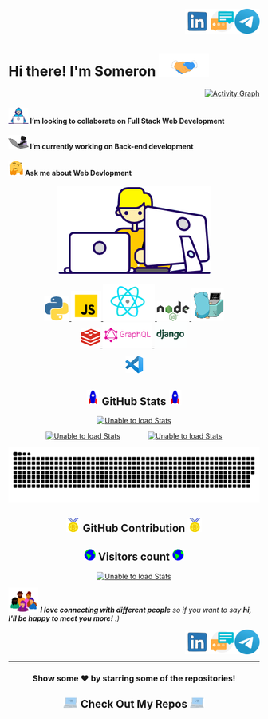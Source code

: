 <!--
    Title: Welcome Page of Somerongit
    Author: Someron Bakuli 
-->


<p align="right">
<a href="https://linkedin.com/in/someronbakuli/" target="blank"><img align="center" src="https://raw.githubusercontent.com/somerongit/somerongit/main/img/LINKEDIN.gif" alt="LinkesIn Profile" height="50" width="50" /></a><a href="mailto:someron.bakuli05@gmail.com" target="blank"><img align="center" src="https://raw.githubusercontent.com/somerongit/somerongit/main/img/maill.gif" alt="Direct Mail" height="50" width="50" /></a><a href="https://t.me/SBakuli" target="blank"><img align="center" src="https://raw.githubusercontent.com/somerongit/somerongit/main/img/telegram.gif" alt="Telegram" height="50" width="50" /></a>
</p>


<p align="left">
<h1>Hi there! I'm Someron <a href="https://gist.github.com/somerongit"><img src="https://raw.githubusercontent.com/somerongit/somerongit/main/img/Handshake.gif" width="100"></a>
</h1>
</p>
<div align="right">

  

  [![Activity Graph](https://activity-graph.herokuapp.com/graph?username=somerongit&bg_color=fffff&color=708090&line=24292e&point=24292e&area=true&hide_border=true) ](https://gist.github.com/somerongit)

    

<!--

<a href="https://gist.github.com/somerongit"><img src="https://readme-typing-svg.herokuapp.com/?lines=Show+some+❤️!"></a>

Counter link: https://bit.ly/3gwSTxi

![trophy](https://github-profile-trophy.vercel.app/?username=somerongit&rank=B,C,AA,S)

-->

</div>


#### <a href="https://gist.github.com/somerongit"><img alt="Unable to load GIF" src="https://raw.githubusercontent.com/somerongit/somerongit/main/img/1Developer.gif" width="40px"></a>  I’m looking to collaborate on Full Stack Web Development
#### <a href="https://gist.github.com/somerongit"><img alt="Unable to load GIF" src="https://raw.githubusercontent.com/somerongit/somerongit/main/img/1cat.gif" width="40px"></a> I’m currently working on Back-end development
#### <a href="https://gist.github.com/somerongit"><img alt="Unable to load GIF" src="https://raw.githubusercontent.com/somerongit/somerongit/main/img/1QuestionFace.gif" width="30vw" /></a> Ask me about Web Devlopment

<div align="center">
  

<div align="center">
  
  <p align="center">
  <a href="https://gist.github.com/somerongit"><img alt="Unable to load GIF" src="https://raw.githubusercontent.com/somerongit/somerongit/main/img/Designer.gif"></a>
</p>


[ <img height="50" title="Python"       alt="Python.gif"    src="https://raw.githubusercontent.com/somerongit/somerongit/main/img/py.gif"              /> ](https://www.python.org/)[ <img height="60" title="JavaScript"    alt="JavaScript.gif" src="https://raw.githubusercontent.com/somerongit/somerongit/main/img/js.svg"          /> ](https://www.javascript.com/)[ <img height="75" title="React" alt="React.gif" src="https://raw.githubusercontent.com/somerongit/somerongit/main/img/React.gif"            /> ](https://reactjs.org/)[ <img height="40" title="NodeJs"       alt="NodeJs.gif"       src="https://raw.githubusercontent.com/somerongit/somerongit/main/img/nodejs.png"    /> ](https://nodejs.dev/)[ <img height="65" title="Golang" alt="Golang.gif" src="https://raw.githubusercontent.com/somerongit/somerongit/main/img/go.gif"            /> ](https://go.dev/)  
[ <img height="40" title="Redis" alt="Redis.gif" src="https://raw.githubusercontent.com/somerongit/somerongit/main/img/redis.png"            /> ](https://redis.io/)
[ <img height="50" title="GraphQl"    alt="GraphQl.gif"    src="https://raw.githubusercontent.com/somerongit/somerongit/main/img/garphql.png"/> ](https://www.graphql.org/)[ <img height="50" title="Django"    alt="Django.gif"    src="https://raw.githubusercontent.com/somerongit/somerongit/main/img/django.gif"/> ](https://www.djangoproject.com/)
<!-- [<img width="40px" title="Python"       alt="Python.gif"    src="https://raw.githubusercontent.com/somerongit/somerongit/main/img/py.gif" />](https://www.python.org/) -->
[<img width="35px" title="VS Code"       alt="VS_Code.gif"     src="https://raw.githubusercontent.com/somerongit/somerongit/main/img/vsCode.png" />](https://code.visualstudio.com/)
    
## <a href="https://gist.github.com/somerongit"><img alt="Unable to load GIF" src="https://raw.githubusercontent.com/somerongit/somerongit/main/img/Rocket.gif" width="25"></a> GitHub Stats <a href="https://gist.github.com/somerongit"><img alt="Unable to load GIF" src="https://raw.githubusercontent.com/somerongit/somerongit/main/img/Rocket.gif" width="25"></a>

<p align="center">
  <a href="https://gist.github.com/somerongit"><img alt="Unable to load Stats" src="https://github-readme-streak-stats.herokuapp.com/?user=somerongit"></a>
</p>
</div>
    

    
<p >
<a href="https://gist.github.com/somerongit"><img alt="Unable to load Stats" src="https://github-readme-stats.vercel.app/api/top-langs/?username=somerongit&hide=jupyter%20notebook,html,css,scss&layout=compact&langs_count=5&border_color=fff" ></a>&nbsp; &nbsp; &nbsp; &nbsp; &nbsp; &nbsp; &nbsp; 
<a href="https://gist.github.com/somerongit"><img alt="Unable to load Stats" src="https://github-readme-stats.vercel.app/api?username=somerongit&count_private=true&show_icons=true&border_color=fff" width="46%"></a>
</p>
</div>

<div align="center">
<a href="https://gist.github.com/somerongit"><img  alt="Unable to load Game"  src="https://raw.githubusercontent.com/somerongit/somerongit/main/img/github-contribution-somerongit-grid-snake.svg" /></a>
</div>




<div align="center">
  
## <a href="https://gist.github.com/somerongit"><img alt="Unable to load Stats" src="https://raw.githubusercontent.com/somerongit/somerongit/main/img/Medal.gif" width="28"></a> GitHub Contribution <a href="https://gist.github.com/somerongit"><img alt="Unable to load Stats" src="https://raw.githubusercontent.com/somerongit/somerongit/main/img/Medal.gif" width="28"></a>
</div>


  
<div align="center"> 
 <h2> <a href="https://gist.github.com/somerongit"><img alt="Unable to load Stats" src="https://raw.githubusercontent.com/somerongit/somerongit/main/img/Earth.gif" width="23" /></a> Visitors count <a href="https://gist.github.com/somerongit"><img alt="Unable to load Stats" src="https://raw.githubusercontent.com/somerongit/somerongit/main/img/Earth.gif" width="23" /></a></h2>
  <a href="https://gist.github.com/somerongit"><img alt="Unable to load Stats" src="https://profile-counter.glitch.me/somerongit/count.svg" /></a>
</div>




<a href="https://gist.github.com/somerongit"><img src="https://raw.githubusercontent.com/somerongit/somerongit/main/img/people.gif" width="60"></a> <em><b>I love connecting with different people</b> so if you want to say <b>hi, I'll be happy to meet you more!</b> :)</em>

<p align="right">
<a href="https://linkedin.com/in/someronbakuli/" target="blank"><img align="center" src="https://raw.githubusercontent.com/somerongit/somerongit/main/img/LINKEDIN.gif" alt="LinkesIn Profile" height="50" width="50" /></a><a href="mailto:someron.bakuli05@gmail.com" target="blank"><img align="center" src="https://raw.githubusercontent.com/somerongit/somerongit/main/img/maill.gif" alt="Direct Mail" height="50" width="50" /></a><a href="https://t.me/SBakuli" target="blank"><img align="center" src="https://raw.githubusercontent.com/somerongit/somerongit/main/img/telegram.gif" alt="Telegram" height="50" width="50" /></a>
</p>
  
  <hr>
  
  <div align="center">
  
### Show some ❤️ by starring some of the repositories!
  </div>
<h2  align="center"><a href="https://gist.github.com/somerongit"><img src = "https://raw.githubusercontent.com/somerongit/somerongit/main/img/1laptop.gif" width = 30px></a> Check Out My Repos <a href="https://gist.github.com/somerongit"><img src = "https://raw.githubusercontent.com/somerongit/somerongit/main/img/1laptop.gif" width = 30px></a> </h2>

  
<!--
    Title: Welcome Page of Somerongit
    Author: Someron Bakuli 
-->
